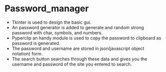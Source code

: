 # Password_manager
* Tkinter is used to design the basic gui.
* An password generator is added to generate and random strong password with char, symbols, and numbers.
* Pyperclip an handy module is used to copy the password to clipboard as password is generated.
* The password and username are stored in json(javascript object notation) form.
* The search button searches through these data and gives you the username and password of the site you entered to search.
